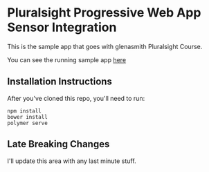 # Pluralsight Progressive Web App Sensor Integration

This is the sample app that goes with glenasmith Pluralsight Course.

You can see the running sample app [here](https://glenasmith.gitlab.io/sights-sounds-pwa/)


## Installation Instructions

After you've cloned this repo, you'll need to run:

    npm install
    bower install
    polymer serve


## Late Breaking Changes

I'll update this area with any last minute stuff.
